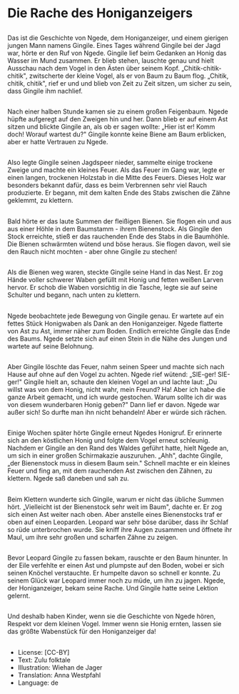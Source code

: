 # Die Rache des Honiganzeigers

##
Das ist die Geschichte von Ngede, dem Honiganzeiger, und einem gierigen jungen Mann namens Gingile. Eines Tages während Gingile bei der Jagd war, hörte er den Ruf von Ngede. Gingile lief beim Gedanken an Honig das Wasser im Mund zusammen. Er blieb stehen, lauschte genau und hielt Ausschau nach dem Vogel in den Ästen über seinem Kopf. „Chitik-chitik-chitik", zwitscherte der kleine Vogel, als er von Baum zu Baum flog. „Chitik, chitik, chitik", rief er und und blieb von Zeit zu Zeit sitzen, um sicher zu sein, dass Gingile ihm nachlief.

##
Nach einer halben Stunde kamen sie zu einem großen Feigenbaum. Ngede hüpfte aufgeregt auf den Zweigen hin und her. Dann blieb er auf einem Ast sitzen und blickte Gingile an, als ob er sagen wollte: „Hier ist er! Komm doch! Worauf wartest du?" Gingile konnte keine Biene am Baum erblicken, aber er hatte Vertrauen zu Ngede.

##
Also legte Gingile seinen Jagdspeer nieder, sammelte einige trockene Zweige und machte ein kleines Feuer. Als das Feuer im Gang war, legte er einen langen, trockenen Holzstab in die Mitte des Feuers. Dieses Holz war besonders bekannt dafür, dass es beim Verbrennen sehr viel Rauch produzierte. Er begann, mit dem kalten Ende des Stabs zwischen die Zähne geklemmt, zu klettern.

##
Bald hörte er das laute Summen der fleißigen Bienen. Sie flogen ein und aus aus einer Höhle in dem Baumstamm - ihrem Bienenstock. Als Gingile den Stock erreichte, stieß er das rauchenden Ende des Stabs in die Baumhöhle. Die Bienen schwärmten wütend und böse heraus. Sie flogen davon, weil sie den Rauch nicht mochten - aber ohne Gingile zu stechen!

##
Als die Bienen weg waren, steckte Gingile seine Hand in das Nest. Er zog Hände voller schwerer Waben gefüllt mit Honig und fetten weißen Larven hervor. Er schob die Waben vorsichtig in die Tasche, legte sie auf seine Schulter und begann, nach unten zu klettern.

##
Ngede beobachtete jede Bewegung von Gingile genau. Er wartete auf ein fettes Stück Honigwaben als Dank an den Honiganzeiger. Ngede flatterte von Ast zu Ast, immer näher zum Boden. Endlich erreichte Gingile das Ende des Baums. Ngede setzte sich auf einen Stein in die Nähe des Jungen und wartete auf seine Belohnung.

##
Aber Gingile löschte das Feuer, nahm seinen Speer und machte sich nach Hause auf ohne auf den Vogel zu achten. Ngede rief wütend: „SIE-ger! SIE-ger!" Gingile hielt an, schaute den kleinen Vogel an und lachte laut: „Du willst was von dem Honig, nicht wahr, mein Freund? Ha! Aber ich habe die ganze Arbeit gemacht, und ich wurde gestochen. Warum sollte ich dir was von diesem wunderbaren Honig geben?" Dann lief er davon. Ngede war außer sich! So durfte man ihn nicht behandeln! Aber er würde sich rächen.

##
Einige Wochen später hörte Gingile erneut Ngedes Honigruf. Er erinnerte sich an den köstlichen Honig und folgte dem Vogel erneut schleunig. Nachdem er Gingile an den Rand des Waldes geführt hatte, hielt Ngede an, um sich in einer großen Schirmakazie auszuruhen. „Ahh", dachte Gingile, „der Bienenstock muss in diesem Baum sein." Schnell machte er ein kleines Feuer und fing an, mit dem rauchenden Ast zwischen den Zähnen, zu klettern. Ngede saß daneben und sah zu.

##
Beim Klettern wunderte sich Gingile, warum er nicht das übliche Summen hört. „Vielleicht ist der Bienenstock sehr weit im Baum", dachte er. Er zog sich einen Ast weiter nach oben. Aber anstelle eines Bienenstocks traf er oben auf einen Leoparden. Leopard war sehr böse darüber, dass ihr Schlaf so rüde unterbrochen wurde. Sie kniff ihre Augen zusammen und öffnete ihr Maul, um ihre sehr großen und scharfen Zähne zu zeigen.

##
Bevor Leopard Gingile zu fassen bekam, rauschte er den Baum hinunter. In der Eile verfehlte er einen Ast und plumpste auf den Boden, wobei er sich seinen Knöchel verstauchte. Er humpelte davon so schnell er konnte. Zu seinem Glück war Leopard immer noch zu müde, um ihn zu jagen. Ngede, der Honiganzeiger, bekam seine Rache. Und Gingile hatte seine Lektion gelernt.

##
Und deshalb haben Kinder, wenn sie die Geschichte von Ngede hören, Respekt vor dem kleinen Vogel. Immer wenn sie Honig ernten, lassen sie das größte Wabenstück für den Honiganzeiger da!

##
* License: [CC-BY]
* Text: Zulu folktale
* Illustration: Wiehan de Jager
* Translation: Anna Westpfahl
* Language: de
